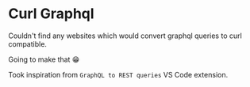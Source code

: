 # Curl Graphql

Couldn't find any websites which would convert graphql queries to curl compatible.

Going to make that 😁

Took inspiration from `GraphQL to REST queries` VS Code extension. 
